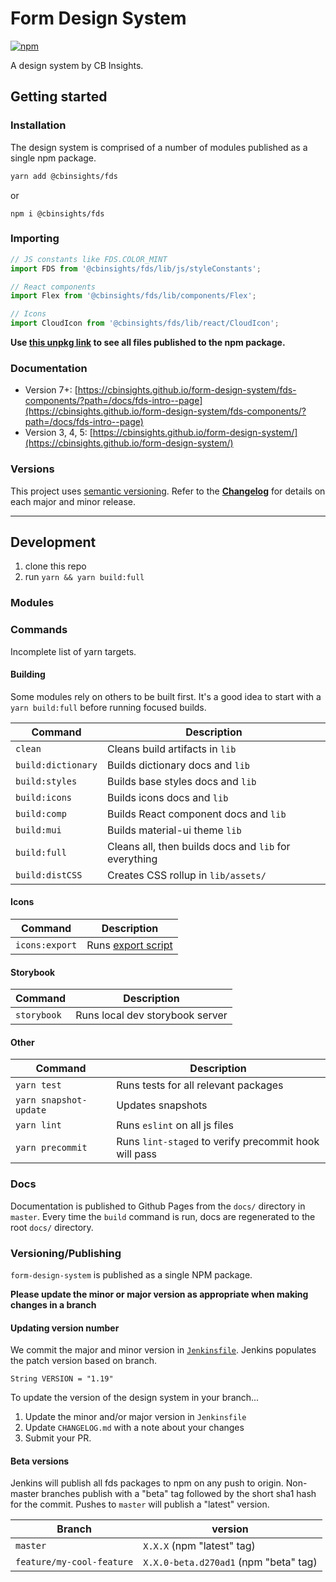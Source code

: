 # Form Design System

[![npm](https://img.shields.io/npm/v/@cbinsights/fds.svg?style=flat-square&color=blue)](http://www.npmjs.com/package/@cbinsights/fds)

A design system by CB Insights.

## Getting started

### Installation
The design system is comprised of a number of modules published as a single npm package.

```bash
yarn add @cbinsights/fds
```
or

```
npm i @cbinsights/fds
```
### Importing

```js
// JS constants like FDS.COLOR_MINT
import FDS from '@cbinsights/fds/lib/js/styleConstants';

// React components
import Flex from '@cbinsights/fds/lib/components/Flex';

// Icons
import CloudIcon from '@cbinsights/fds/lib/react/CloudIcon';
```

**Use [this unpkg link](https://unpkg.com/browse/@cbinsights/fds/) to see all files
published to the npm package.**


### Documentation
- Version 7+: [https://cbinsights.github.io/form-design-system/fds-components/?path=/docs/fds-intro--page](https://cbinsights.github.io/form-design-system/fds-components/?path=/docs/fds-intro--page)
- Version 3, 4, 5: [https://cbinsights.github.io/form-design-system/](https://cbinsights.github.io/form-design-system/)

### Versions
This project uses [semantic versioning](https://semver.org/spec/v2.0.0.html).
Refer to the [**Changelog**](https://github.com/cbinsights/form-design-system/blob/master/CHANGELOG.md)
for details on each major and minor release.

------

## Development

1. clone this repo
2. run `yarn && yarn build:full`


### Modules


### Commands

Incomplete list of yarn targets.

#### Building

Some modules rely on others to be built first. It's a good idea to start with a `yarn
build:full` before running focused builds.

Command             | Description
------------------- | -------------------------------------
`clean`             | Cleans build artifacts in `lib`
`build:dictionary`  | Builds dictionary docs and `lib`
`build:styles`      | Builds base styles docs and `lib`
`build:icons`       | Builds icons docs and `lib`
`build:comp`        | Builds React component docs and `lib`
`build:mui`         | Builds material-ui theme `lib`
`build:full`        | Cleans all, then builds docs and `lib` for everything
`build:distCSS`     | Creates CSS rollup in `lib/assets/`

#### Icons

Command             | Description
------------------- | -------------------------------------
`icons:export`      | Runs [export script](https://github.com/cbinsights/form-design-system/blob/master/src/icons/README.md#updating-icons-from-a-sketch-file)

#### Storybook

Command             | Description
------------------- | -------------------------------------
`storybook`        | Runs local dev storybook server


#### Other

Command                    | Description
-------------------------- | ------------------------------------------------------
`yarn test`           | Runs tests for all relevant packages
`yarn snapshot-update`| Updates snapshots
`yarn lint`           | Runs `eslint` on all js files
`yarn precommit`      | Runs `lint-staged` to verify precommit hook will pass

### Docs
Documentation is published to Github Pages from the `docs/` directory in `master`.
Every time the `build` command is run, docs are regenerated to the root `docs/` directory.

### Versioning/Publishing
`form-design-system` is published as a single NPM package.

**Please update the minor or major version as appropriate when making changes in a branch**

#### Updating version number
We commit the major and minor version in [`Jenkinsfile`](https://github.com/cbinsights/form-design-system/blob/master/Jenkinsfile#L10).
Jenkins populates the patch version based on branch.

```
String VERSION = "1.19"
```

To update the version of the design system in your branch...

1. Update the minor and/or major version in `Jenkinsfile`
2. Update `CHANGELOG.md` with a note about your changes
3. Submit your PR.

#### Beta versions
Jenkins will publish all fds packages to npm on any push to origin.
Non-master branches publish with a "beta" tag followed by the short sha1 hash for the commit.
Pushes to `master` will publish a "latest" version.

Branch   | version
-------- | -------------------------------------
`master` | `X.X.X` (npm "latest" tag)
`feature/my-cool-feature` | `X.X.0-beta.d270ad1` (npm "beta" tag)
